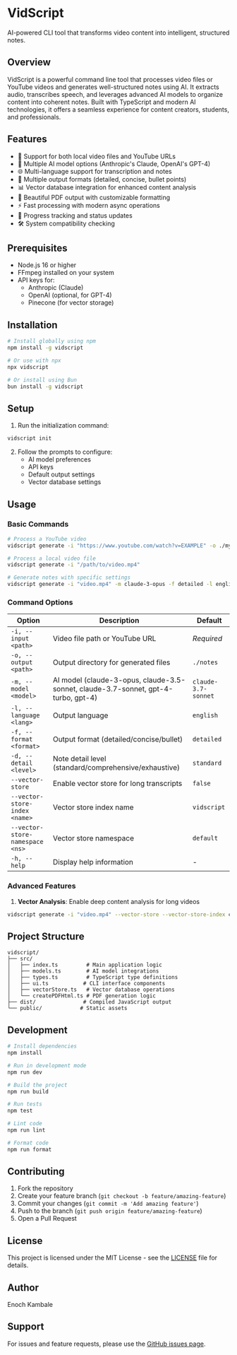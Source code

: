 # VidScript

AI-powered CLI tool that transforms video content into intelligent, structured notes.

## Overview

VidScript is a powerful command line tool that processes video files or YouTube videos and generates well-structured notes using AI. It extracts audio, transcribes speech, and leverages advanced AI models to organize content into coherent notes. Built with TypeScript and modern AI technologies, it offers a seamless experience for content creators, students, and professionals.

## Features

- 🎥 Support for both local video files and YouTube URLs
- 🤖 Multiple AI model options (Anthropic's Claude, OpenAI's GPT-4)
- 🌐 Multi-language support for transcription and notes
- 📝 Multiple output formats (detailed, concise, bullet points)
- 📊 Vector database integration for enhanced content analysis
- 🎨 Beautiful PDF output with customizable formatting
- ⚡ Fast processing with modern async operations
- 🔄 Progress tracking and status updates
- 🛠️ System compatibility checking

## Prerequisites

- Node.js 16 or higher
- FFmpeg installed on your system
- API keys for:
  - Anthropic (Claude)
  - OpenAI (optional, for GPT-4)
  - Pinecone (for vector storage)

## Installation

```bash
# Install globally using npm
npm install -g vidscript

# Or use with npx
npx vidscript

# Or install using Bun
bun install -g vidscript
```

## Setup

1. Run the initialization command:
```bash
vidscript init
```

2. Follow the prompts to configure:
   - AI model preferences
   - API keys
   - Default output settings
   - Vector database settings

## Usage

### Basic Commands

```bash
# Process a YouTube video
vidscript generate -i "https://www.youtube.com/watch?v=EXAMPLE" -o ./my-notes

# Process a local video file
vidscript generate -i "/path/to/video.mp4"

# Generate notes with specific settings
vidscript generate -i "video.mp4" -m claude-3-opus -f detailed -l english -d comprehensive
```

### Command Options

| Option                           | Description                                | Default    |
|--------------------------------|--------------------------------------------|------------|
| `-i, --input <path>`            | Video file path or YouTube URL             | _Required_ |
| `-o, --output <path>`           | Output directory for generated files       | `./notes`  |
| `-m, --model <model>`           | AI model (claude-3-opus, claude-3.5-sonnet, claude-3.7-sonnet, gpt-4-turbo, gpt-4)| `claude-3.7-sonnet` |
| `-l, --language <lang>`         | Output language                            | `english`  |
| `-f, --format <format>`         | Output format (detailed/concise/bullet)    | `detailed` |
| `-d, --detail <level>`          | Note detail level (standard/comprehensive/exhaustive)| `standard` |
| `--vector-store`                | Enable vector store for long transcripts   | `false`    |
| `--vector-store-index <name>`   | Vector store index name                    | `vidscript`|
| `--vector-store-namespace <ns>` | Vector store namespace                     | `default`  |
| `-h, --help`                    | Display help information                   | -          |

### Advanced Features

1. **Vector Analysis**: Enable deep content analysis for long videos
```bash
vidscript generate -i "video.mp4" --vector-store --vector-store-index custom-index
```

## Project Structure

```
vidscript/
├── src/
│   ├── index.ts         # Main application logic
│   ├── models.ts        # AI model integrations
│   ├── types.ts         # TypeScript type definitions
│   ├── ui.ts           # CLI interface components
│   ├── vectorStore.ts   # Vector database operations
│   └── createPDFHtml.ts # PDF generation logic
├── dist/               # Compiled JavaScript output
└── public/            # Static assets
```

## Development

```bash
# Install dependencies
npm install

# Run in development mode
npm run dev

# Build the project
npm run build

# Run tests
npm test

# Lint code
npm run lint

# Format code
npm run format
```

## Contributing

1. Fork the repository
2. Create your feature branch (`git checkout -b feature/amazing-feature`)
3. Commit your changes (`git commit -m 'Add amazing feature'`)
4. Push to the branch (`git push origin feature/amazing-feature`)
5. Open a Pull Request

## License

This project is licensed under the MIT License - see the [LICENSE](LICENSE) file for details.

## Author

Enoch Kambale

## Support

For issues and feature requests, please use the [GitHub issues page](https://github.com/camballe/vidscript/issues).

